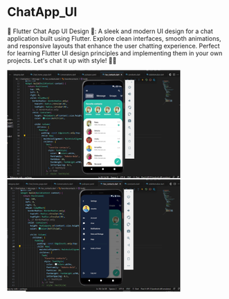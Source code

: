 # ChatApp_UI
📱 Flutter Chat App UI Design 🚀: A sleek and modern UI design for a chat application built using Flutter. Explore clean interfaces, smooth animations, and responsive layouts that enhance the user chatting experience. Perfect for learning Flutter UI design principles and implementing them in your own projects. Let's chat it up with style! 💬🎨


<img aling="right" alt="coding" width="400" src="https://github.com/Amantha96/ChatApp_UI/blob/main/image%201.jpg">
<img aling="right" alt="coding" width="400" src="https://github.com/Amantha96/ChatApp_UI/blob/main/image%202.png">


